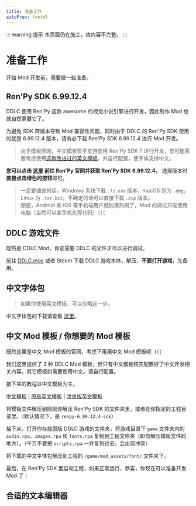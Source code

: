 ```yaml
---
title: 准备工作
autoPrev: fontdl
---
```


::: warning 提示
本页面仍在施工，故内容不完整。
:::

# 准备工作

开始 Mod 开发前，需要做一些准备。

## Ren'Py SDK 6.99.12.4

DDLC 使用 Ren'Py 这款 awesome 的视觉小说引擎进行开发，因此制作 Mod 也就自然需要它了。

为避免 SDK 跨版本导致 Mod 兼容性问题，同时由于 DDLC 的 Ren'Py SDK 使用的就是 6.99.12.4 版本，请务必下载 Ren'Py SDK 6.99.12.4 进行 Mod 开发。

> 由于模板原因，中文模板暂不支持使用 Ren'Py SDK 7 进行开发，您可能需要考虑使用[这款改进过的英文模板](https://github.com/GanstaKingofSA/DDLCModTemplate2.0)，并自行配置，使字体支持中文。

**您可以点击 [这里](https://www.renpy.org/release/6.99.12) 前往 Ren'Py 官网并获取 Ren'Py SDK 6.99.12.4。** 选择版本时**直接点击绿色的按钮**即可。

> 一定要细说的话，Windows 系统下载 `.7z.exe` 版本，macOS 则为 `.dmg`，Linux 为 `.tar.bz2`。不确定的话可以直接下载 `.zip` 版本。  
> 顺便，Android 和 iOS 等手机端用户就别凑热闹了，Mod 的调试只能使用电脑（当然可以拿手机先写代码）（（（

## DDLC 游戏文件

既然是 DDLC Mod，肯定需要 DDLC 的文件才可以进行调试。

前往 [DDLC.moe](https://ddlc.moe) 或者 Steam 下载 DDLC 游戏本体，解压，**不要打开游戏**，先备用。

## 中文字体包

> 如果你使用英文模板，可以忽略这一步。

中文字体包的下载请查看 [这里](./fontdl)。

## 中文 Mod 模板 / 你想要的 Mod 模板

既然这里是中文 Mod 模板的官网，考虑下用用中文 Mod 模板呗（（（

我们这里提供了 3 种 DDLC Mod 模板，但只有中文模板预先配置好了中文开发相关内容。其它模板如需要使用中文，请自行配置。

接下来的教程以中文模板为主。

[中文模板](https://github.com/imgradeone/DDLCModTemplete-Chinese/releases) | [原版英文模板](https://github.com/Monika-After-Story/DDLCModTemplate) | [改良版英文模板](https://github.com/GanstaKingofSA/DDLCModTemplate2.0)

将模板文件解压到刚刚你解压 Ren'Py SDK 的文件夹里，或者在你指定的工程目录里。（默认情况下，是 `renpy-6.99.12.4-sdk`）

接下来，打开你存放原版 DDLC 游戏的文件夹，将游戏目录下 `game` 文件夹内的 `audio.rpa`、`images.rpa` 和 `fonts.rpa` 复制到工程文件夹（即你解压模板文件的地方）。（千万不要把 `scripts.rpa` 一并复制过去，会出现冲突）

将下载的中文字体包解压到工程的 `/game/mod_assets/font/` 文件夹下。

最后，在 Ren'Py SDK 里启动工程，如果正常运行，恭喜，你现在可以准备开发 Mod 了！

## 合适的文本编辑器

